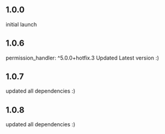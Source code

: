 ## 1.0.0

 initial launch

## 1.0.6

 permission_handler: ^5.0.0+hotfix.3 Updated Latest version :)

## 1.0.7

 updated all dependencies :)

## 1.0.8

 updated all dependencies :)
